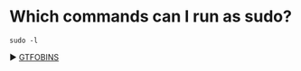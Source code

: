 


<h1>Which commands can I run as sudo?</h1>

```
sudo -l
```

:arrow_forward: <a href="https://gtfobins.github.io/">GTFOBINS</a>
